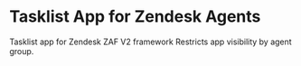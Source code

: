 # Tasklist App for Zendesk Agents
Tasklist app for Zendesk ZAF V2 framework
Restricts app visibility by agent group.  
